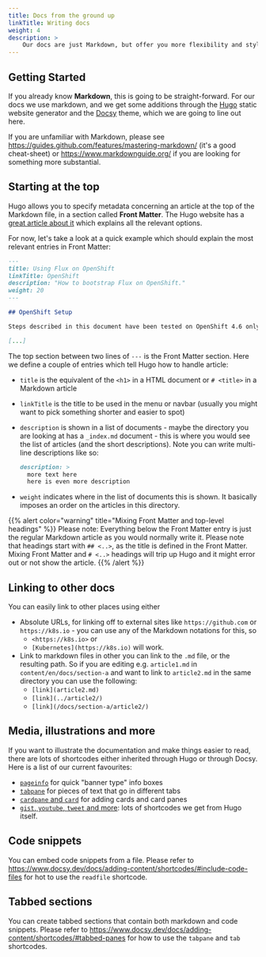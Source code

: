 ```yaml
---
title: Docs from the ground up
linkTitle: Writing docs
weight: 4
description: >
    Our docs are just Markdown, but offer you more flexibility and styling options.
---
```


## Getting Started

If you already know **Markdown**, this is going to be straight-forward. For our docs we use markdown, and we get some additions through the [Hugo](https://gohugo.io) static website generator and the [Docsy](https://docsy.dev) theme, which we are going to line out here.

If you are unfamiliar with Markdown, please see <https://guides.github.com/features/mastering-markdown/> (it's a good cheat-sheet) or <https://www.markdownguide.org/> if you are looking for something more substantial.

## Starting at the top

Hugo allows you to specify metadata concerning an article at the top of the Markdown file, in a section called **Front Matter**. The Hugo website has a [great article about it](https://gohugo.io/content-management/front-matter/) which explains all the relevant options.

For now, let's take a look at a quick example which should explain the most relevant entries in Front Matter:

```markdown
---
title: Using Flux on OpenShift
linkTitle: OpenShift
description: "How to bootstrap Flux on OpenShift."
weight: 20
---

## OpenShift Setup

Steps described in this document have been tested on OpenShift 4.6 only. 

[...]
```

The top section between two lines of `---` is the Front Matter section. Here we define a couple of entries which tell Hugo how to handle article:

- `title` is the equivalent of the `<h1>` in a HTML document or `# <title>` in a Markdown article
- `linkTitle` is the title to be used in the menu or navbar (usually you might want to pick something shorter and easier to spot)
- `description` is shown in a list of documents - maybe the directory you are looking at has a `_index.md` document - this is where you would see the list of articles (and the short descriptions). Note you can write multi-line descriptions like so:

  ```markdown
  description: >
    more text here
    here is even more description
  ```

- `weight` indicates where in the list of documents this is shown. It basically imposes an order on the articles in this directory.

{{% alert color="warning" title="Mixing Front Matter and top-level headings" %}}
Please note: Everything below the Front Matter entry is just the regular Markdown article as you would normally write it. Please note that headings start with `## <..>`, as the title is defined in the Front Matter. Mixing Front Matter and `# <..>` headings will trip up Hugo and it might error out or not show the article.
{{% /alert %}}

## Linking to other docs

You can easily link to other places using either

- Absolute URLs, for linking off to external sites like `https://github.com` or `https://k8s.io` - you can use any of the Markdown notations for this, so
  - `<https://k8s.io>` or
  - `[Kubernetes](https://k8s.io)` will work.
- Link to markdown files in other you can link to the `.md` file, or the resulting path. So if you are editing e.g. `article1.md` in `content/en/docs/section-a` and want to link to `article2.md` in the same directory you can use the following:
  - `[link](article2.md)`
  - `[link](../article2/)`
  - `[link](/docs/section-a/article2/)`

## Media, illustrations and more

If you want to illustrate the documentation and make things easier to read, there are lots of shortcodes either inherited through Hugo or through Docsy. Here is a list of our current favourites:

- [`pageinfo`](https://www.docsy.dev/docs/adding-content/shortcodes/#pageinfo) for quick "banner type" info boxes
- [`tabpane`](https://www.docsy.dev/docs/adding-content/shortcodes/#tabbed-panes) for pieces of text that go in different tabs
- [`cardpane` and `card`](https://www.docsy.dev/docs/adding-content/shortcodes/#card-panes) for adding cards and card panes
- [`gist`, `youtube`, `tweet` and more](https://gohugo.io/content-management/shortcodes/): lots of shortcodes we get from Hugo itself.

## Code snippets

You can embed code snippets from a file. Please refer to
<https://www.docsy.dev/docs/adding-content/shortcodes/#include-code-files> for
hot to use the `readfile` shortcode.

## Tabbed sections

You can create tabbed sections that contain both markdown and code snippets.
Please refer to <https://www.docsy.dev/docs/adding-content/shortcodes/#tabbed-panes>
for how to use the `tabpane` and `tab` shortcodes.
